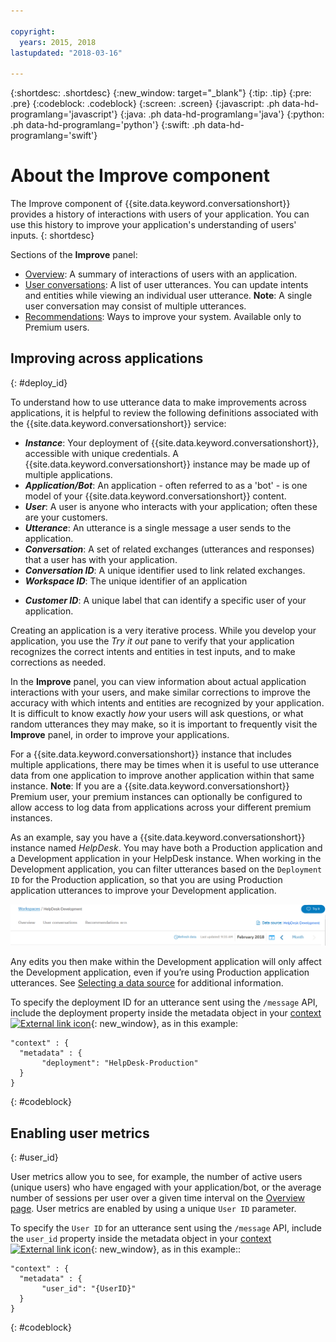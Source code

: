 ```yaml
---

copyright:
  years: 2015, 2018
lastupdated: "2018-03-16"

---
```


{:shortdesc: .shortdesc}
{:new_window: target="_blank"}
{:tip: .tip}
{:pre: .pre}
{:codeblock: .codeblock}
{:screen: .screen}
{:javascript: .ph data-hd-programlang='javascript'}
{:java: .ph data-hd-programlang='java'}
{:python: .ph data-hd-programlang='python'}
{:swift: .ph data-hd-programlang='swift'}

# About the Improve component

The Improve component of {{site.data.keyword.conversationshort}} provides a history of interactions with users of your application. You can use this history to improve your application's understanding of users' inputs.
{: shortdesc}

Sections of the **Improve** panel:

* [Overview](logs_oview.html): A summary of interactions of users with an application.
* [User conversations](logs_convo.html): A list of user utterances. You can update intents and entities while viewing an individual user utterance. **Note**: A single user conversation may consist of multiple utterances.
* [Recommendations](logs_recommend.html): Ways to improve your system. Available only to Premium users.

## Improving across applications
{: #deploy_id}

To understand how to use utterance data to make improvements across applications, it is helpful to review the following definitions associated with the {{site.data.keyword.conversationshort}} service:

* ***Instance***: Your deployment of {{site.data.keyword.conversationshort}}, accessible with unique credentials. A {{site.data.keyword.conversationshort}} instance may be made up of multiple applications.
* ***Application/Bot***: An application - often referred to as a 'bot' - is one model of your {{site.data.keyword.conversationshort}} content.
* ***User***: A user is anyone who interacts with your application; often these are your customers.
* ***Utterance***: An utterance is a single message a user sends to the application.
* ***Conversation***: A set of related exchanges (utterances and responses) that a user has with your application.
* ***Conversation ID***: A unique identifier used to link related exchanges.
* ***Workspace ID***: The unique identifier of an application
<!-- * ***Deployment ID***: Unique labels that are passed with user utterances to help identify the deployment environment that the utterances come from. -->
* ***Customer ID***: A unique label that can identify a specific user of your application.

Creating an application is a very iterative process. While you develop your application, you use the *Try it out* pane to verify that your application recognizes the correct intents and entities in test inputs, and to make corrections as needed.

In the **Improve** panel, you can view information about actual application interactions with your users, and make similar corrections to improve the accuracy with which intents and entities are recognized by your application. It is difficult to know exactly *how* your users will ask questions, or what random utterances they may make, so it is important to frequently visit the **Improve** panel, in order to improve your applications.

For a {{site.data.keyword.conversationshort}} instance that includes multiple applications, there may be times when it is useful to use utterance data from one application to improve another application within that same instance. **Note**: If you are a {{site.data.keyword.conversationshort}} Premium user, your premium instances can optionally be configured to allow access to log data from applications across your different premium instances.

As an example, say you have a {{site.data.keyword.conversationshort}} instance named *HelpDesk*. You may have both a Production application and a Development application in your HelpDesk instance. When working in the Development application, you can filter utterances based on the `Deployment ID` for the Production application, so that you are using Production application utterances to improve your Development application.

![Data source link](images/data_source_1.png)

Any edits you then make within the Development application will only affect the Development application, even if you’re using Production application utterances. See [Selecting a data source](logs_convo.html#select-source) for additional information.

To specify the deployment ID for an utterance sent using the `/message` API, include the deployment property inside the metadata object in your [context ![External link icon](../../icons/launch-glyph.svg "External link icon")](https://www.ibm.com/watson/developercloud/conversation/api/v1/#send_message){: new_window}, as in this example:

```
"context" : {
  "metadata" : {
       "deployment": "HelpDesk-Production"
  }
}
```
{: #codeblock}

## Enabling user metrics
{: #user_id}

User metrics allow you to see, for example, the number of active users (unique users) who have engaged with your application/bot, or the average number of sessions per user over a given time interval on the [Overview page](logs_oview.html). User metrics are enabled by using a unique `User ID` parameter.

To specify the `User ID` for an utterance sent using the `/message` API, include the `user_id` property inside the metadata object in your [context ![External link icon](../../icons/launch-glyph.svg "External link icon")](https://www.ibm.com/watson/developercloud/conversation/api/v1/#send_message){: new_window}, as in this example::

```
"context" : {
  "metadata" : {
       "user_id": "{UserID}"
  }
}
```
{: #codeblock}

<!-- ### Querying data
Use the `/logs` API `filter` parameter to search an application log for specific user data. For example, to search for data specific to a `User ID` that matches `my_best_customer`, the query might be:

```
curl -X GET
 --user {username}:{password}
 --data 'https://gateway.watson.net/conversation/api/v1/workspaces/{workspaceID}/logs?version=2018-02-16&filter=(language::en,request.header.metadata.user_id::my_best_customer)'
```
{: #codeblock}

See the [Filter query reference](filter-reference.html) for additional details. -->

<!-- ## Deleting utterance data from specific users
{: #customer_id}

There might come a time when you want to completely remove a set of utterances between a specific user and your {{site.data.keyword.conversationshort}} instance. For example, under the European Union General Data Protection Regulation (GDPR), individuals are entitled to have their personal information, which may be included in utterances, removed upon request. Those utterances will then no longer be available when you [select a data source](logs_convo.html#select-source) to improve understanding.

### Prerequisite
To delete utterances which may contain personal information for one or more individuals, you first need to associate an utterance with a unique `Customer ID` for each individual that may have personal information in the utterance. To specify the `Customer ID` for any utterance sent using the `/message` API, include the `X-Watson-Metadata: customer_id` property in your header. You can pass multiple `Customer ID` entries with semicolon separated `field=value` pairs, using `customer_id`, as in the following example:

```
curl -X POST
 --user {username}:{password}
 --header
   'Content-Type: application/json'
   'Accept: application/json'
   'X-Watson-Metadata: customer_id={first-customer-ID};customer_id={second-customer-ID}'
 --data '{"input":{"text":"hello"}}' 'https://gateway.watson.net/conversation/api/v1/workspaces/{workspaceID}/message?version=2017-05-26'
```
{: #codeblock}

**Note**: The `customer_id` string cannot include the semicolon (`;`) or equal sign (`=`) characters.

**Note**: You are responsible for managing `Customer ID` parameters, and ensuring that each parameter is unique across your customers.

### Deleting data
To delete utterances with personal information for one or more individuals, you provide the `customer_id` semicolon separated `field=value` pairs to the `user_data` parameter.

**IMPORTANT**: Specifying a `customer_id` will delete *all* utterances with that `customer_id` across your entire {{site.data.keyword.conversationshort}} instance, not just within one application.

As an example, to delete user ABC's data and user XYZ's data from your {{site.data.keyword.conversationshort}} instance, send the following cURL command:

```
curl -X DELETE
 --user {username}:{password}
 --data 'https://gateway.watson.net/conversation/api/v1/user_data/customer_id=abc;customer_id=xyz?version=2017-05-26'
```
{: #codeblock}


Each example returns an empty JSON object `{}`. -->
